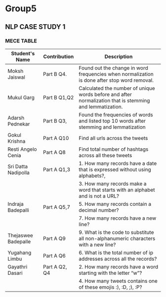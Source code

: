 # Group5
## NLP CASE STUDY 1
### MECE TABLE

| Student's Name    | Contribution      | Description                                                                                              |
|------------------ |-------------------|----------------------------------------------------------------------------------------------------------|
| Moksh Jaiswal     | Part B Q4.        | Found out the change in word frequencies when normalization is done after stop word removal.             |
| Mukul Garg        | Part B Q1,Q2      | Calculated the number of unique words before and after normalization that is stemming and lemmatization. |
| Adarsh Pednekar   | Part B Q3,        |  Found the frequencies of words and listed top 10 words after stemming and lemmatization                 |
| Gokul Krishna     | Part A Q10        |  Find all urls across the tweets                                                                         |
|Resti Angelo Cenia |Part A Q8          |  Find total number of hashtags across all these tweets                                                   |
|Sri Datta Nadipolla| Part A Q1,3       | 1. How many records have a date that is expressed without using alphabets?,                              |
|                   |                   | 3. How many records make a word that starts with an alphabet and is not a URL?                           |
| Indraja Badepalli | Part A Q5,7       | 5. How many records contain a decimal number?                                                            |
|                   |                   | 7. How many records have a new line?                                                                     |
|Thejaswee Badepalle| Part A Q9         | 9. What is the code to substitute all non-alphanumeric characters with a new line?                       |
|Yugahang Limbu     | Part A Q6         | 6. What is the total number of ip addresses across all the records?                                      |
|Gayathri Dasari    | Part A Q2, Q4     | 2. How many records have a word starting with the letter “w”?                                            |
|                   |                   | 4. How many tweets contains one of these emojis :), :D, ;), :P?                                          |
